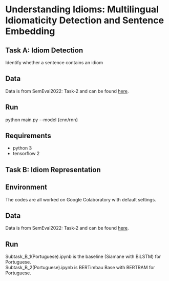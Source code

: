 # Understanding Idioms: Multilingual Idiomaticity Detection and Sentence Embedding

## Task A: Idiom Detection

Identify whether a sentence contains an idiom

## Data

Data is from SemEval2022: Task-2 and can be found [here](https://github.com/H-TayyarMadabushi/SemEval_2022_Task2-idiomaticity/tree/main/SubTaskA).

## Run

python main.py --model {cnn/rnn}

## Requirements

- python 3
- tensorflow 2

## Task B: Idiom Representation
## Environment
The codes are all worked on Google Colaboratory with default settings.

## Data
Data is from SemEval2022: Task-2 and can be found [here](https://github.com/H-TayyarMadabushi/SemEval_2022_Task2-idiomaticity/tree/main/SubTaskB).

## Run
Subtask_B_1(Portuguese).ipynb is the baseline (Siamane with BiLSTM) for Portuguese.<br>
Subtask_B_2(Portuguese).ipynb is BERTimbau Base with BERTRAM for Portuguese.
